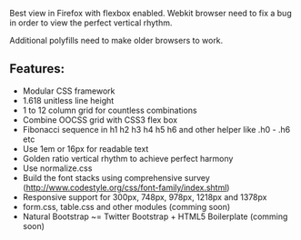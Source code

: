 Best view in Firefox with flexbox enabled. Webkit browser need to fix a bug in order to view the perfect vertical rhythm. 

Additional polyfills need to make older browsers to work.

## Features:

* Modular CSS framework
* 1.618 unitless line height
* 1 to 12 column grid for countless combinations
* Combine OOCSS grid with CSS3 flex box
* Fibonacci sequence in h1 h2 h3 h4 h5 h6 and other helper like .h0 - .h6 etc
* Use 1em or 16px for readable text
* Golden ratio vertical rhythm to achieve perfect harmony
* Use normalize.css
* Build the font stacks using comprehensive survey (http://www.codestyle.org/css/font-family/index.shtml) 
* Responsive support for 300px, 748px, 978px, 1218px and 1378px 
* form.css, table.css and other modules (comming soon)
* Natural Bootstrap ~= Twitter Bootstrap + HTML5 Boilerplate (comming soon)

